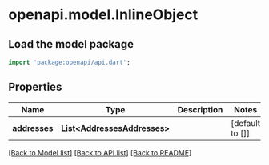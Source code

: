 # openapi.model.InlineObject

## Load the model package
```dart
import 'package:openapi/api.dart';
```

## Properties
Name | Type | Description | Notes
------------ | ------------- | ------------- | -------------
**addresses** | [**List&lt;AddressesAddresses&gt;**](AddressesAddresses.md) |  | [default to []]

[[Back to Model list]](../README.md#documentation-for-models) [[Back to API list]](../README.md#documentation-for-api-endpoints) [[Back to README]](../README.md)


